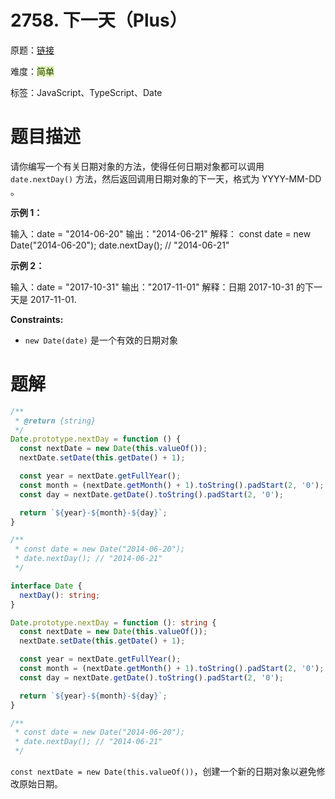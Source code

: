 # 2758. 下一天（Plus）

原题：[链接](https://leetcode.cn/problems/next-day/description/)

难度：<font style="background:#DBF1B7;color:#2A4200">简单</font>

标签：JavaScript、TypeScript、Date



# 题目描述


请你编写一个有关日期对象的方法，使得任何日期对象都可以调用 `date.nextDay()` 方法，然后返回调用日期对象的下一天，格式为 YYYY-MM-DD 。



**示例 1：**

输入：date = "2014-06-20"
输出："2014-06-21"
解释：
const date = new Date("2014-06-20");
date.nextDay(); // "2014-06-21"

**示例 2：**

输入：date = "2017-10-31"
输出："2017-11-01"
解释：日期 2017-10-31 的下一天是 2017-11-01.



**Constraints:**

+ `new Date(date)` 是一个有效的日期对象



# 题解


```javascript
/**
 * @return {string}
 */
Date.prototype.nextDay = function () {
  const nextDate = new Date(this.valueOf());
  nextDate.setDate(this.getDate() + 1);

  const year = nextDate.getFullYear();
  const month = (nextDate.getMonth() + 1).toString().padStart(2, '0');
  const day = nextDate.getDate().toString().padStart(2, '0');

  return `${year}-${month}-${day}`;
}

/**
 * const date = new Date("2014-06-20");
 * date.nextDay(); // "2014-06-21"
 */
```

```typescript
interface Date {
  nextDay(): string;
}

Date.prototype.nextDay = function (): string {
  const nextDate = new Date(this.valueOf());
  nextDate.setDate(this.getDate() + 1);

  const year = nextDate.getFullYear();
  const month = (nextDate.getMonth() + 1).toString().padStart(2, '0');
  const day = nextDate.getDate().toString().padStart(2, '0');

  return `${year}-${month}-${day}`;
}

/**
 * const date = new Date("2014-06-20");
 * date.nextDay(); // "2014-06-21"
 */
```



`const nextDate = new Date(this.valueOf())`，创建一个新的日期对象以避免修改原始日期。


